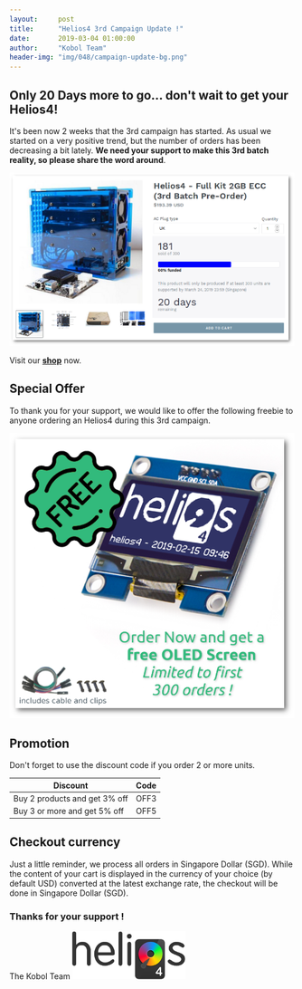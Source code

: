 ```yaml
---
layout:     post
title:      "Helios4 3rd Campaign Update !"
date:       2019-03-04 01:00:00
author:     "Kobol Team"
header-img: "img/048/campaign-update-bg.png"
---
```


## Only 20 Days more to go... don't wait to get your Helios4!

It's been now 2 weeks that the 3rd campaign has started. As usual we started on a very positive trend, but the number of orders has been decreasing a bit lately. **We need your support to make this 3rd batch reality, so please share the word around**.

[![Helios4 Full Kit](/img/048/helios4-campaign.png)](https://shop.kobol.io/collections/frontpage/products/helios4-full-kit-2gb-ecc-3rd-batch-pre-order)

Visit our **[shop](https://shop.kobol.io/)** now.

## Special Offer

To thank you for your support, we would like to offer the following freebie to anyone ordering an Helios4 during this 3rd campaign.

![Helios4 Free Oled](/img/048/helios4-free-oled.png)

## Promotion

Don't forget to use the discount code if you order 2 or more units.

| Discount                      | Code |
|-------------------------------|------|
| Buy 2 products and get 3% off | OFF3 |
| Buy 3 or more and get 5% off  | OFF5 |

## Checkout currency

Just a little reminder, we process all orders in Singapore Dollar (SGD). While the content of your cart is displayed in the currency of your choice (by default USD) converted at the latest exchange rate, the checkout will be done in Singapore Dollar (SGD).

### Thanks for your support !

The Kobol Team
[![About shiping](/img/026/helios4-logo.png)](https://kobol.io/helios4)
